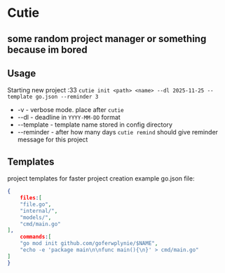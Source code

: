 # Cutie
## some random project manager or something because im bored

## Usage
Starting new project :33
`cutie init <path> <name> --dl 2025-11-25 --template go.json --reminder 3`
- -v - verbose mode. place after `cutie`
- --dl - deadline in `YYYY-MM-DD` format
- --template - template name stored in config directory
- --reminder - after how many days `cutie remind` should give reminder message for this project

## Templates
project templates for faster project creation
example go.json file:
```json
{
    files:[
    "file.go",
    "internal/",
    "models/",
    "cmd/main.go"
],
    commands:[
    "go mod init github.com/goferwplynie/$NAME",
    "echo -e 'package main\n\nfunc main(){\n}' > cmd/main.go"
]
}

```

